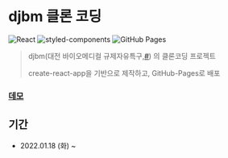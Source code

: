 # djbm 클론 코딩

![React](https://img.shields.io/badge/React-black?style=flat-square&logo=React&logoColor=61DAFB)
![styled-components](https://img.shields.io/badge/styled--components-DB7093?style=flat-square&logo=styled-components&logoColor=white)
![GitHub Pages](https://img.shields.io/badge/GitHub_Pages-dddddd?style=flat-square&logo=GitHub-Pages&logoColor=222222)

> djbm(대전 바이오메디컬 규제자유특구,[#](https://www.djbm.or.kr/)) 의 클론코딩 프로젝트
> 
> create-react-app을 기반으로 제작하고, GitHub-Pages로 배포
 
### [**데모**](https://alssel2525.github.io/djbm_clone/) 



## 기간
- 2022.01.18 (화) ~


